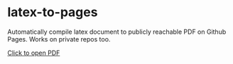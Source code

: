 # latex-to-pages
Automatically compile latex document to publicly reachable PDF on Github Pages. Works on private repos too.

[Click to open PDF](https://asdrubalini.github.io/latex-to-pages/)

